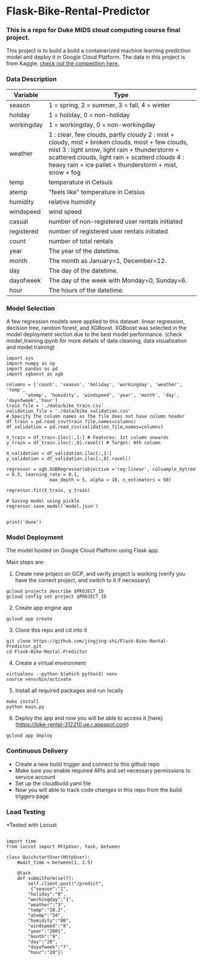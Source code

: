 # Flask-Bike-Rental-Predictor

### This is a repo for Duke MIDS cloud computing course final project.

This project is to build a build a containerized machine learning prediction model and deploy it in Google Cloud Platform. The data in this project is from Kaggle, [check out the competition here.](https://www.kaggle.com/c/bike-sharing-demand)

### Data Description

| Variable   | Type                                                                                                                                                                                                                                                           |
|------------|----------------------------------------------------------------------------------------------------------------------------------------------------------------------------------------------------------------------------------------------------------------|
| season     | 1 = spring, 2 = summer, 3 = fall, 4 = winter                                                                                                                                                                                                                   |
| holiday    | 1 = holiday, 0 = non-holiday                                                                                                                                                                                                                                   |
| workingday | 1 = workingday, 0 = non-workingday                                                                                                                                                                                                                             |
| weather    | 1 : clear, few clouds, partly cloudy 2 : mist + cloudy, mist + broken clouds, most + few clouds, mist 3 : light snow, light rain + thunderstorm + scattered clouds, light rain + scatterd clouds 4 : heavy rain + ice pallet + thunderstorm + mist, snow + fog |
| temp       | temperature in Celsuis                                                                                                                                                                                                                                         |
| atemp      | "feels like" temperature in Celsius                                                                                                                                                                                                                            |
| humidity   | relative humidity                                                                                                                                                                                                                                              |
| windspeed  | wind speed                                                                                                                                                                                                                                                     |
| casual     | number of non-registered user rentals initiated                                                                                                                                                                                                                |
| registered | number of registered user rentals initiated                                                                                                                                                                                                                    |
| count      | number of total rentals                                                                                                                                                                                                                                        |
| year       | The year of the datetime.                                                                                                                                                                                                                                      |
| month      | The month as January=1, December=12.                                                                                                                                                                                                                           |
| day        | The day of the datetime.                                                                                                                                                                                                                                       |
| dayofweek  | The day of the week with Monday=0, Sunday=6.                                                                                                                                                                                                                   |
| hour       | The hours of the datetime.                                                                                                                                                                                                                                     |

### Model Selection

A few regression models were applied to this dataset: linear regression, decision tree, random forest, and XGBoost. XGBoost was selected in the model deployment section due to the best model performance. (check model_training.ipynb for more details of data cleaning, data visualization and model training)

```
import sys
import numpy as np
import pandas as pd
import xgboost as xgb

columns = ['count', 'season', 'holiday', 'workingday', 'weather', 'temp',
       'atemp', 'humidity', 'windspeed', 'year', 'month', 'day', 'dayofweek','hour']
train_file = './data/bike_train.csv'
validation_file = './data/bike_validation.csv'
# Specify the column names as the file does not have column header
df_train = pd.read_csv(train_file,names=columns)
df_validation = pd.read_csv(validation_file,names=columns)

X_train = df_train.iloc[:,1:] # Features: 1st column onwards 
y_train = df_train.iloc[:,0].ravel() # Target: 0th column

X_validation = df_validation.iloc[:,1:]
y_validation = df_validation.iloc[:,0].ravel()

regressor = xgb.XGBRegressor(objective ='reg:linear', colsample_bytree = 0.3, learning_rate = 0.1,
                max_depth = 5, alpha = 10, n_estimators = 50)

regressor.fit(X_train, y_train)

# Saving model using pickle
regressor.save_model('model.json')


print('done')
```

### Model Deployment

The model hosted on Google Cloud Platform using Flask app.

Main steps are:

1. Create new project on GCP, and verify project is working (verify you have the correct project, and switch to it if necessary)

```
gcloud projects describe $PROJECT_ID
gcloud config set project $PROJECT_ID
```

2. Create app engine app

```
gcloud app create
```

3. Clone this repo and cd into it

```
git clone https://github.com/jingjing-shi/Flask-Bike-Rental-Predictor.git
cd Flask-Bike-Rental-Predictor
```

4. Create a virtual environment

```
virtualenv --python $(which python3) venv
source venv/bin/activate
```

5. Install all required packages and run locally
```
make install
python main.py 
```

6. Deploy the app and now you will be able to access it [here] (https://bike-rental-312210.ue.r.appspot.com)

```
gcloud app deploy
```

### Continuous Delivery

* Create a new build trigger and connect to this github repo
* Make sure you enable required APIs and set necessary permissions to service account
* Set up the cloudbuild.yaml file
* Now you will able to track code changes in this repo from the build triggers page

### Load Testing

*Tested with Locust

```

import time
from locust import HttpUser, task, between

class QuickstartUser(HttpUser):
    #wait_time = between(1, 2.5)

    @task
    def submitForm(self):
        self.client.post("/predict", 		 
         {"season":"1",
        "holiday":"0",
        "workingday":"1",
        "weather":"3",
        "temp":"28.2",
        "atemp":"34",
        "humidity":"80",
        "windspeed":"8",
        "year":"2001",
        "month":"9",
        "day":"20",
        "dayofweek":"7",
        "hour":"20"})

```